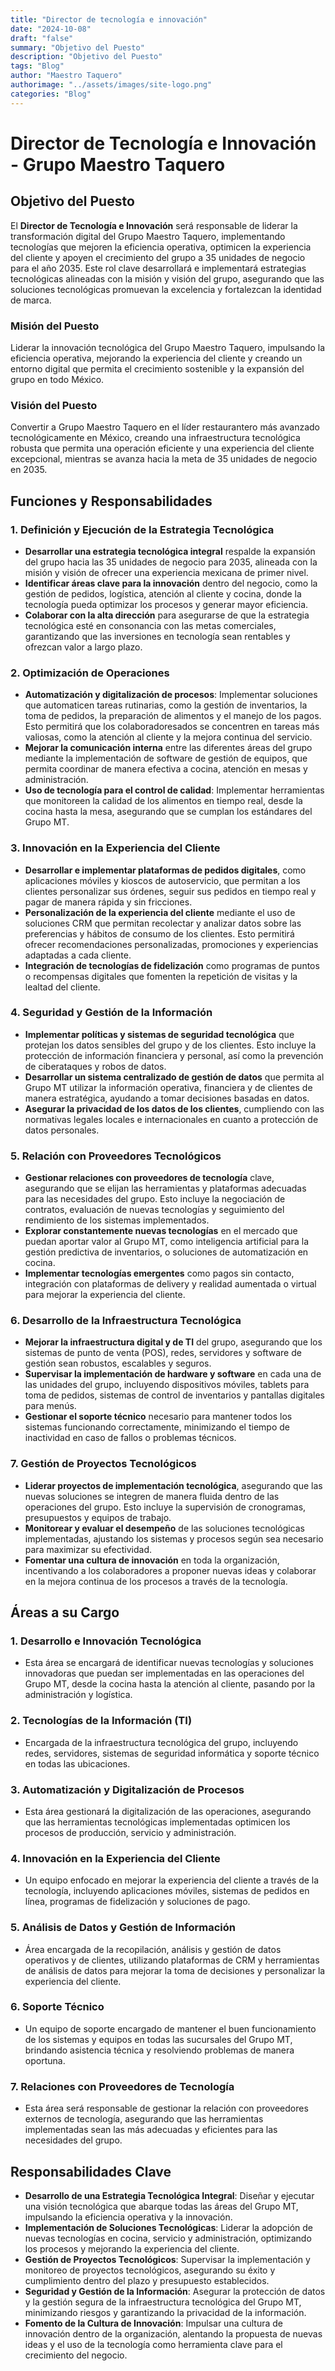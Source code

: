 ```yaml
---
title: "Director de tecnología e innovación"
date: "2024-10-08"
draft: "false"
summary: "Objetivo del Puesto"
description: "Objetivo del Puesto"
tags: "Blog"
author: "Maestro Taquero"
authorimage: "../assets/images/site-logo.png"
categories: "Blog"
---
```

# Director de Tecnología e Innovación - Grupo Maestro Taquero

## Objetivo del Puesto

El **Director de Tecnología e Innovación** será responsable de liderar la transformación digital del Grupo Maestro Taquero, implementando tecnologías que mejoren la eficiencia operativa, optimicen la experiencia del cliente y apoyen el crecimiento del grupo a 35 unidades de negocio para el año 2035. Este rol clave desarrollará e implementará estrategias tecnológicas alineadas con la misión y visión del grupo, asegurando que las soluciones tecnológicas promuevan la excelencia y fortalezcan la identidad de marca.

### Misión del Puesto

Liderar la innovación tecnológica del Grupo Maestro Taquero, impulsando la eficiencia operativa, mejorando la experiencia del cliente y creando un entorno digital que permita el crecimiento sostenible y la expansión del grupo en todo México.

### Visión del Puesto

Convertir a Grupo Maestro Taquero en el líder restaurantero más avanzado tecnológicamente en México, creando una infraestructura tecnológica robusta que permita una operación eficiente y una experiencia del cliente excepcional, mientras se avanza hacia la meta de 35 unidades de negocio en 2035.


## Funciones y Responsabilidades

### 1. Definición y Ejecución de la Estrategia Tecnológica
   - **Desarrollar una estrategia tecnológica integral** respalde la expansión del grupo hacia las 35 unidades de negocio para 2035, alineada con la misión y visión de ofrecer una experiencia mexicana de primer nivel.
   - **Identificar áreas clave para la innovación** dentro del negocio, como la gestión de pedidos, logística, atención al cliente y cocina, donde la tecnología pueda optimizar los procesos y generar mayor eficiencia.
   - **Colaborar con la alta dirección** para asegurarse de que la estrategia tecnológica esté en consonancia con las metas comerciales, garantizando que las inversiones en tecnología sean rentables y ofrezcan valor a largo plazo.

### 2. Optimización de Operaciones
   - **Automatización y digitalización de procesos**: Implementar soluciones que automaticen tareas rutinarias, como la gestión de inventarios, la toma de pedidos, la preparación de alimentos y el manejo de los pagos. Esto permitirá que los colaboradoresados se concentren en tareas más valiosas, como la atención al cliente y la mejora continua del servicio.
   - **Mejorar la comunicación interna** entre las diferentes áreas del grupo mediante la implementación de software de gestión de equipos, que permita coordinar de manera efectiva a cocina, atención en mesas y administración.
   - **Uso de tecnología para el control de calidad**: Implementar herramientas que monitoreen la calidad de los alimentos en tiempo real, desde la cocina hasta la mesa, asegurando que se cumplan los estándares del Grupo MT.

### 3. Innovación en la Experiencia del Cliente
   - **Desarrollar e implementar plataformas de pedidos digitales**, como aplicaciones móviles y kioscos de autoservicio, que permitan a los clientes personalizar sus órdenes, seguir sus pedidos en tiempo real y pagar de manera rápida y sin fricciones.
   - **Personalización de la experiencia del cliente** mediante el uso de soluciones CRM que permitan recolectar y analizar datos sobre las preferencias y hábitos de consumo de los clientes. Esto permitirá ofrecer recomendaciones personalizadas, promociones y experiencias adaptadas a cada cliente.
   - **Integración de tecnologías de fidelización** como programas de puntos o recompensas digitales que fomenten la repetición de visitas y la lealtad del cliente.

### 4. Seguridad y Gestión de la Información
   - **Implementar políticas y sistemas de seguridad tecnológica** que protejan los datos sensibles del grupo y de los clientes. Esto incluye la protección de información financiera y personal, así como la prevención de ciberataques y robos de datos.
   - **Desarrollar un sistema centralizado de gestión de datos** que permita al Grupo MT utilizar la información operativa, financiera y de clientes de manera estratégica, ayudando a tomar decisiones basadas en datos.
   - **Asegurar la privacidad de los datos de los clientes**, cumpliendo con las normativas legales locales e internacionales en cuanto a protección de datos personales.

### 5. Relación con Proveedores Tecnológicos
   - **Gestionar relaciones con proveedores de tecnología** clave, asegurando que se elijan las herramientas y plataformas adecuadas para las necesidades del grupo. Esto incluye la negociación de contratos, evaluación de nuevas tecnologías y seguimiento del rendimiento de los sistemas implementados.
   - **Explorar constantemente nuevas tecnologías** en el mercado que puedan aportar valor al Grupo MT, como inteligencia artificial para la gestión predictiva de inventarios, o soluciones de automatización en cocina.
   - **Implementar tecnologías emergentes** como pagos sin contacto, integración con plataformas de delivery y realidad aumentada o virtual para mejorar la experiencia del cliente.

### 6. Desarrollo de la Infraestructura Tecnológica
   - **Mejorar la infraestructura digital y de TI** del grupo, asegurando que los sistemas de punto de venta (POS), redes, servidores y software de gestión sean robustos, escalables y seguros.
   - **Supervisar la implementación de hardware y software** en cada una de las unidades del grupo, incluyendo dispositivos móviles, tablets para toma de pedidos, sistemas de control de inventarios y pantallas digitales para menús.
   - **Gestionar el soporte técnico** necesario para mantener todos los sistemas funcionando correctamente, minimizando el tiempo de inactividad en caso de fallos o problemas técnicos.

### 7. Gestión de Proyectos Tecnológicos
   - **Liderar proyectos de implementación tecnológica**, asegurando que las nuevas soluciones se integren de manera fluida dentro de las operaciones del grupo. Esto incluye la supervisión de cronogramas, presupuestos y equipos de trabajo.
   - **Monitorear y evaluar el desempeño** de las soluciones tecnológicas implementadas, ajustando los sistemas y procesos según sea necesario para maximizar su efectividad.
   - **Fomentar una cultura de innovación** en toda la organización, incentivando a los colaboradores a proponer nuevas ideas y colaborar en la mejora continua de los procesos a través de la tecnología.

## Áreas a su Cargo

### 1. Desarrollo e Innovación Tecnológica
   - Esta área se encargará de identificar nuevas tecnologías y soluciones innovadoras que puedan ser implementadas en las operaciones del Grupo MT, desde la cocina hasta la atención al cliente, pasando por la administración y logística.

### 2. Tecnologías de la Información (TI)
   - Encargada de la infraestructura tecnológica del grupo, incluyendo redes, servidores, sistemas de seguridad informática y soporte técnico en todas las ubicaciones.

### 3. Automatización y Digitalización de Procesos
   - Esta área gestionará la digitalización de las operaciones, asegurando que las herramientas tecnológicas implementadas optimicen los procesos de producción, servicio y administración.

### 4. Innovación en la Experiencia del Cliente
   - Un equipo enfocado en mejorar la experiencia del cliente a través de la tecnología, incluyendo aplicaciones móviles, sistemas de pedidos en línea, programas de fidelización y soluciones de pago.

### 5. Análisis de Datos y Gestión de Información
   - Área encargada de la recopilación, análisis y gestión de datos operativos y de clientes, utilizando plataformas de CRM y herramientas de análisis de datos para mejorar la toma de decisiones y personalizar la experiencia del cliente.

### 6. Soporte Técnico
   - Un equipo de soporte encargado de mantener el buen funcionamiento de los sistemas y equipos en todas las sucursales del Grupo MT, brindando asistencia técnica y resolviendo problemas de manera oportuna.

### 7. Relaciones con Proveedores de Tecnología
   - Esta área será responsable de gestionar la relación con proveedores externos de tecnología, asegurando que las herramientas implementadas sean las más adecuadas y eficientes para las necesidades del grupo.

## Responsabilidades Clave

- **Desarrollo de una Estrategia Tecnológica Integral**: Diseñar y ejecutar una visión tecnológica que abarque todas las áreas del Grupo MT, impulsando la eficiencia operativa y la innovación.
- **Implementación de Soluciones Tecnológicas**: Liderar la adopción de nuevas tecnologías en cocina, servicio y administración, optimizando los procesos y mejorando la experiencia del cliente.
- **Gestión de Proyectos Tecnológicos**: Supervisar la implementación y monitoreo de proyectos tecnológicos, asegurando su éxito y cumplimiento dentro del plazo y presupuesto establecidos.
- **Seguridad y Gestión de la Información**: Asegurar la protección de datos y la gestión segura de la infraestructura tecnológica del Grupo MT, minimizando riesgos y garantizando la privacidad de la información.
- **Fomento de la Cultura de Innovación**: Impulsar una cultura de innovación dentro de la organización, alentando la propuesta de nuevas ideas y el uso de la tecnología como herramienta clave para el crecimiento del negocio.

